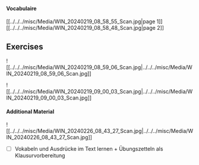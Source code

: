#### Vocabulaire 
[[../../../misc/Media/WIN_20240219_08_58_55_Scan.jpg|page 1]]
[[../../../misc/Media/WIN_20240219_08_58_48_Scan.jpg|page 2]]

## Exercises

![[../../../misc/Media/WIN_20240219_08_59_06_Scan.jpg|../../../misc/Media/WIN_20240219_08_59_06_Scan.jpg]]

![[../../../misc/Media/WIN_20240219_09_00_03_Scan.jpg|../../../misc/Media/WIN_20240219_09_00_03_Scan.jpg]]


#### Additional Material


![[../../../misc/Media/WIN_20240226_08_43_27_Scan.jpg|../../../misc/Media/WIN_20240226_08_43_27_Scan.jpg]]

- [ ]  Vokabeln und Ausdrücke im Text lernen + Übungszetteln als Klausurvorbereitung